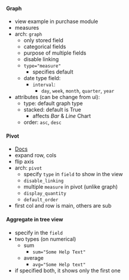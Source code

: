 #### Graph
- view example in purchase module
- measures
- arch: `graph`
	- only stored field
	- categorical fields
	- purpose of multiple fields
	- disable linking
	- `type="measure"`
		- specifies default
	- date type field:
		- `interval`: 
			- `day`, `week`, `month`, `quarter`, `year`
- attributes (can be change from ui):
	- type: default graph type
	- stacked: default is True 
		- affects _Bar_ & _Line_ Chart
	- order: `asc`, `desc`

#### Pivot
- [Docs](https://www.odoo.com/documentation/17.0/developer/reference/user_interface/view_architectures.html#pivot)
- expand row, cols
- flip axis
- arch: `pivot`
	- specify `type` in `field` to show in the view
	- `disable_linking`
	- multiple `measure` in pivot (unlike graph)
	- `display_quantity`
	- `default_order` 
- first col and row is main, others are sub


#### Aggregate in tree view
- specify in the `field`
- two types (on numerical)
	- sum
		- `sum="Some Help Text"`
	- average
		- `avg="Some Help text"`
- if specified both, it shows only the first one